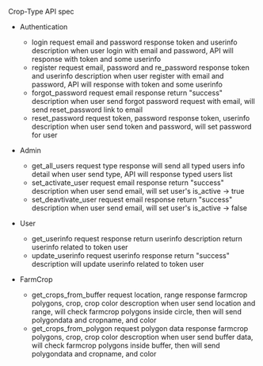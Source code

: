 Crop-Type API spec

- Authentication
    - login
        request
            email and password
        response
            token and userinfo
        description
            when user login with email and password, API will response with token and some userinfo
    - register
        request
            email, password and re_password
        response
            token and userinfo
        description
            when user register with email and password, API will response with token and some userinfo
    - forgot_password
        request
            email
        response
            return "success"
        description
            when user send forgot password request with email, will send reset_password link to email
    - reset_password
        request
            token, password
        response
            token, userinfo
        description
            when user send token and password, will set password for user
        
- Admin
    - get_all_users
        request
            type
        response
            will send all typed users info
        detail
            when user send type, API will response typed users list
    - set_activate_user
        request
            email
        response
            return "success"
        description
            when user send email, will set user's is_active -> true
    - set_deavtivate_user
        request
            email
        response
            return "success"
        description
            when user send email, will set user's is_active -> false
- User
    - get_userinfo
        request
        response
            return userinfo
        description
            return userinfo related to token user
    - update_userinfo
        request
            userinfo
        response
            return "success"
        description
            will update userinfo related to token user
- FarmCrop
    - get_crops_from_buffer
        request
            location, range
        response
            farmcrop polygons, crop, crop color
        descroption
            when user send location and range, will check farmcrop polygons inside circle, then will send polygondata and cropname, and color 
    - get_crops_from_polygon
        request
            polygon data
        response
            farmcrop polygons, crop, crop color
        descroption
            when user send buffer data, will check farmcrop polygons inside buffer, then will send polygondata and cropname, and color